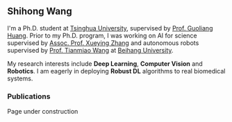 ## Shihong Wang

I'm a Ph.D. student at [Tsinghua University](https://www.tsinghua.edu.cn/en/), supervised by [Prof. Guoliang Huang](https://www.med.tsinghua.edu.cn/en/info/1358/1473.htm). Prior to my Ph.D. program, I was working on AI for science supervised by [Assoc. Prof. Xueying Zhang](https://shi.buaa.edu.cn/zhangxueying1/en/index.htm) and autonomous robots supervised by [Prof. Tianmiao Wang](https://www.buaa.edu.cn/info/1545/1757.htm) at [Beihang University](https://ev.buaa.edu.cn/).

My research interests include <b>Deep Learning</b>, <b>Computer Vision</b> and <b>Robotics</b>. I am eagerly in deploying <b>Robust DL</b> algorithms to real biomedical systems. 

### Publications
Page under construction
